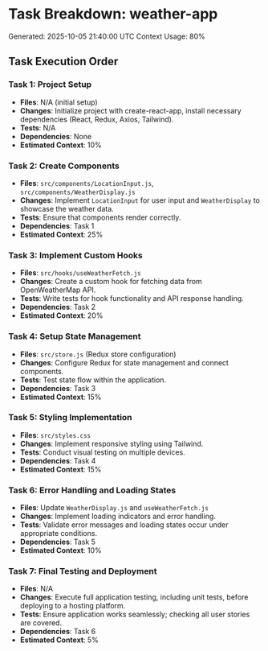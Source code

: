 # Task Breakdown: weather-app
Generated: 2025-10-05 21:40:00 UTC
Context Usage: 80%

## Task Execution Order

### Task 1: Project Setup
- **Files**: N/A (initial setup)
- **Changes**: Initialize project with create-react-app, install necessary dependencies (React, Redux, Axios, Tailwind).
- **Tests**: N/A
- **Dependencies**: None
- **Estimated Context**: 10%

### Task 2: Create Components
- **Files**: `src/components/LocationInput.js`, `src/components/WeatherDisplay.js`
- **Changes**: Implement `LocationInput` for user input and `WeatherDisplay` to showcase the weather data.
- **Tests**: Ensure that components render correctly.
- **Dependencies**: Task 1
- **Estimated Context**: 25%

### Task 3: Implement Custom Hooks
- **Files**: `src/hooks/useWeatherFetch.js`
- **Changes**: Create a custom hook for fetching data from OpenWeatherMap API.
- **Tests**: Write tests for hook functionality and API response handling.
- **Dependencies**: Task 2
- **Estimated Context**: 20%

### Task 4: Setup State Management
- **Files**: `src/store.js` (Redux store configuration)
- **Changes**: Configure Redux for state management and connect components.
- **Tests**: Test state flow within the application.
- **Dependencies**: Task 3
- **Estimated Context**: 15%

### Task 5: Styling Implementation
- **Files**: `src/styles.css`
- **Changes**: Implement responsive styling using Tailwind.
- **Tests**: Conduct visual testing on multiple devices.
- **Dependencies**: Task 4
- **Estimated Context**: 15%

### Task 6: Error Handling and Loading States
- **Files**: Update `WeatherDisplay.js` and `useWeatherFetch.js`
- **Changes**: Implement loading indicators and error handling.
- **Tests**: Validate error messages and loading states occur under appropriate conditions.
- **Dependencies**: Task 5
- **Estimated Context**: 10%

### Task 7: Final Testing and Deployment
- **Files**: N/A
- **Changes**: Execute full application testing, including unit tests, before deploying to a hosting platform.
- **Tests**: Ensure application works seamlessly; checking all user stories are covered.
- **Dependencies**: Task 6
- **Estimated Context**: 5%
```
